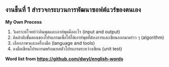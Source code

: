 ## งานชิ้นที่ 1 สำรวจกระบวนการพัฒนาซอฟต์แวร์ของตนเอง
**My Own Process**
1. วิเคราะห์โจทย์ว่าอินพุตและเอาท์พุตคืออะไร (input and output) 
2. คิดลำดับขั้นตอนของโปรแกรมเพื่อให้ได้เอาท์พุตที่ต้องการและเขียนออกมาคร่าว ๆ (algorithm) 
3. เลือกภาษาและเครื่องมือ (language and tools)
4. ลงมือเขียนโปรแกรมพร้อมเทสตัวโปรแกรมระหว่างเขียน (unit test)

**Word list from https://github.com/dwyl/english-words**